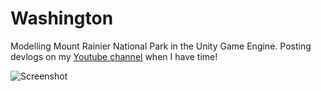 # Washington
Modelling Mount Rainier National Park in the Unity Game Engine. Posting devlogs on my [Youtube channel](https://www.youtube.com/watch?v=1tJo38wYL6g&t=129s) when I have time!

![Screenshot](screenshot.png)
